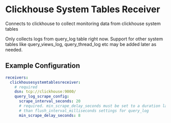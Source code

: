 # Clickhouse System Tables Receiver

Connects to clickhouse to collect monitoring data from clickhouse system tables

Only collects logs from query_log table right now.
Support for other system tables like query_views_log, query_thread_log etc may be added later as needed.


## Example Configuration

```yaml
receivers:
  clickhousesystemtablesreceiver:
    # required
    dsn: tcp://clickhouse:9000/
    query_log_scrape_config:
      scrape_interval_seconds: 20
      # required. min_scrape_delay_seconds must be set to a duration larger
      # than flush_interval_milliseconds settings for query_log
      min_scrape_delay_seconds: 8
```